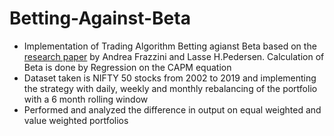 # Betting-Against-Beta
- Implementation of Trading Algorithm Betting agianst Beta based on the [research paper](http://pages.stern.nyu.edu/~lpederse/papers/BettingAgainstBeta.pdf) by Andrea Frazzini and Lasse H.Pedersen. Calculation of Beta is done by Regression on the CAPM equation
- Dataset taken is NIFTY 50 stocks from 2002 to 2019 and implementing the strategy with daily, weekly and monthly rebalancing of the portfolio with a 6 month rolling window
- Performed and analyzed the difference in output on equal weighted and value weighted portfolios
